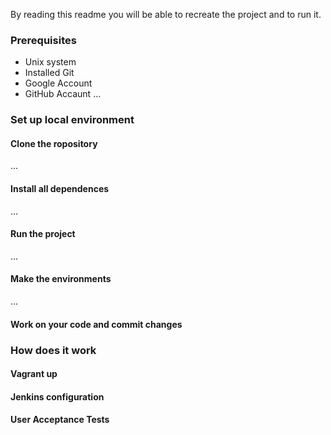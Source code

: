 By reading this readme you will be able to recreate the project and to run it.

### Prerequisites
- Unix system
- Installed Git 
- Google Account
- GitHub Accaunt
...


### Set up local environment

#### Clone the ropository
... 

#### Install all dependences
...

#### Run the project
...

#### Make the environments
...

#### Work on your code and commit changes


### How does it work

#### Vagrant up

#### Jenkins configuration

#### User Acceptance Tests


